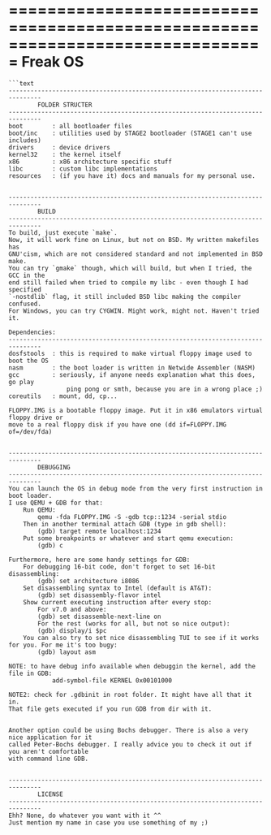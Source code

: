 ===============================================================================
                                 Freak OS
===============================================================================

```![alt](http://i.imgur.com/zbmy5lp.png)
```text
-------------------------------------------------------------------------------
        FOLDER STRUCTER
-------------------------------------------------------------------------------
boot        : all bootloader files
boot/inc    : utilities used by STAGE2 bootloader (STAGE1 can't use includes)
drivers     : device drivers
kernel32    : the kernel itself
x86         : x86 architecture specific stuff
libc        : custom libc implementations
resources   : (if you have it) docs and manuals for my personal use.


-------------------------------------------------------------------------------
        BUILD
-------------------------------------------------------------------------------
To build, just execute `make`.
Now, it will work fine on Linux, but not on BSD. My written makefiles has 
GNU'cism, which are not considered standard and not implemented in BSD make.
You can try `gmake` though, which will build, but when I tried, the GCC in the
end still failed when tried to compile my libc - even though I had specified
`-nostdlib` flag, it still included BSD libc making the compiler confused.
For Windows, you can try CYGWIN. Might work, might not. Haven't tried it.

Dependencies:
-------------------------------------------------------------------------------
dosfstools  : this is required to make virtual floppy image used to boot the OS
nasm        : the boot loader is written in Netwide Assembler (NASM)
gcc         : seriously, if anyone needs explanation what this does, go play
                ping pong or smth, because you are in a wrong place ;)
coreutils   : mount, dd, cp...

FLOPPY.IMG is a bootable floppy image. Put it in x86 emulators virtual floppy drive or
move to a real floppy disk if you have one (dd if=FLOPPY.IMG of=/dev/fda)


-------------------------------------------------------------------------------
        DEBUGGING
-------------------------------------------------------------------------------
You can launch the OS in debug mode from the very first instruction in boot loader.
I use QEMU + GDB for that:
    Run QEMU:
        qemu -fda FLOPPY.IMG -S -gdb tcp::1234 -serial stdio
    Then in another terminal attach GDB (type in gdb shell):
        (gdb) target remote localhost:1234
    Put some breakpoints or whatever and start qemu execution:
        (gdb) c

Furthermore, here are some handy settings for GDB:
    For debugging 16-bit code, don't forget to set 16-bit disassembling:
        (gdb) set architecture i8086
    Set disassembling syntax to Intel (default is AT&T):
        (gdb) set disassembly-flavor intel
    Show current executing instruction after every stop:
        For v7.0 and above:
        (gdb) set disassemble-next-line on
        For the rest (works for all, but not so nice output):
        (gdb) display/i $pc
    You can also try to set nice disassembling TUI to see if it works for you. For me it's too bugy:
        (gdb) layout asm

NOTE: to have debug info available when debuggin the kernel, add the file in GDB:
            add-symbol-file KERNEL 0x00101000

NOTE2: check for .gdbinit in root folder. It might have all that it in.
That file gets executed if you run GDB from dir with it.


Another option could be using Bochs debugger. There is also a very nice application for it
called Peter-Bochs debugger. I really advice you to check it out if you aren't comfortable
with command line GDB.


-------------------------------------------------------------------------------
        LICENSE
-------------------------------------------------------------------------------
Ehh? None, do whatever you want with it ^^
Just mention my name in case you use something of my ;)
```
